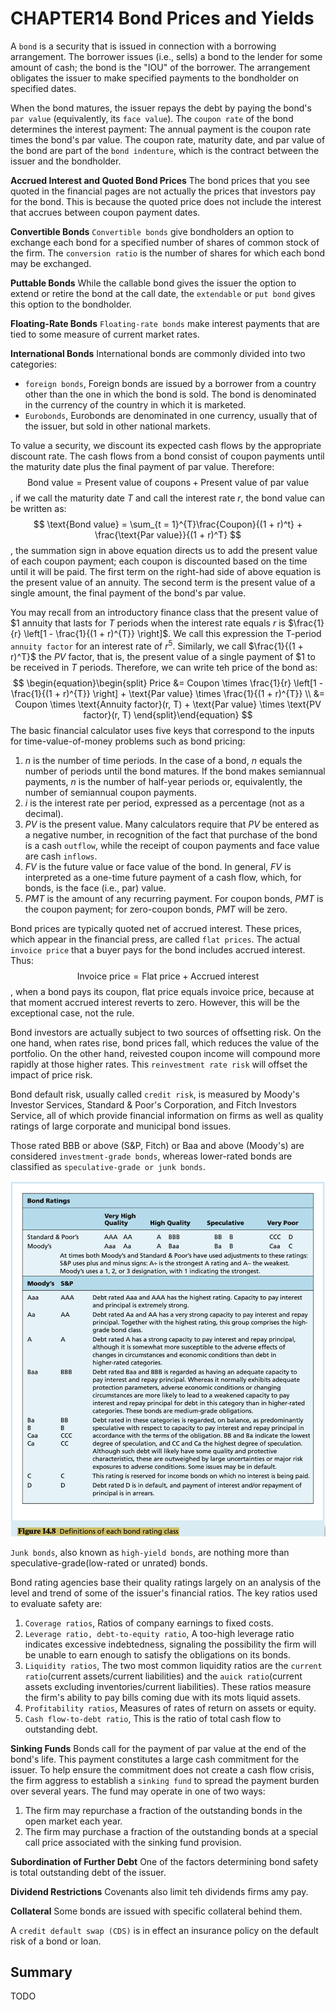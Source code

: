 # CHAPTER14 Bond Prices and Yields

A `bond` is a security that is issued in connection with a borrowing arrangement. The borrower issues (i.e., sells) a bond to the lender for some amount of cash; the bond is the "IOU" of the borrower. The arrangement obligates the issuer to make specified payments to the bondholder on specified dates.

When the bond matures, the issuer repays the debt by paying the bond's `par value` (equivalently, its `face value`). The `coupon rate` of the bond determines the interest payment: The annual payment is the coupon rate times the bond's par value. The coupon rate, maturity date, and par value of the bond are part of the `bond indenture`, which is the contract between the issuer and the bondholder.

**Accrued Interest and Quoted Bond Prices** The bond prices that you see quoted in the financial pages are not actually the prices that investors pay for the bond. This is because the quoted price does not include the interest that accrues between coupon payment dates.

**Convertible Bonds** `Convertible bonds` give bondholders an option to exchange each bond for a specified number of shares of common stock of the firm. The `conversion ratio` is the number of shares for which each bond may be exchanged.

**Puttable Bonds** While the callable bond gives the issuer the option to extend or retire the bond at the call date, the `extendable` or `put bond` gives this option to the bondholder.

**Floating-Rate Bonds** `Floating-rate bonds` make interest payments that are tied to some measure of current market rates.

**International Bonds** International bonds are commonly divided into two categories:

- `foreign bonds`, Foreign bonds are issued by a borrower from a country other than the one in which the bond is sold. The bond is denominated in the currency of the country in which it is marketed.
- `Eurobonds`, Eurobonds are denominated in one currency, usually that of the issuer, but sold in other national markets.

To value a security, we discount its expected cash flows by the appropriate discount rate. The cash flows from a bond consist of coupon payments until the maturity date plus the final payment of par value. Therefore:
$$
\text{Bond value} = \text{Present value of coupons} + \text{Present value of par value}
$$
, if we call the maturity date $T$ and call the interest rate $r$, the bond value can be written as:
$$
\text{Bond value} = \sum_{t = 1}^{T}\frac{Coupon}{(1 + r)^t} + \frac{\text{Par value}}{(1 + r)^T}
$$
, the summation sign in above equation directs us to add the present value of each coupon payment; each coupon is discounted based on the time until it will be paid. The first term on the right-had side of above equation is the present value of an annuity. The second term is the present value of a single amount, the final payment of the bond's par value.

You may recall from an introductory finance class that the present value of $\$1$ annuity that lasts for $T$ periods when the interest rate equals $r$ is $\frac{1}{r} \left[1 - \frac{1}{(1 + r)^{T}} \right]$. We call this expression the T-period `annuity factor` for an interest rate of $r^5$. Similarly, we call $\frac{1}{(1 + r)^T}$ the $PV$ factor, that is, the present value of a single payment of $\$1$ to be received in $T$ periods. Therefore, we can write teh price of the bond as:
$$
\begin{equation}\begin{split}
Price &= Coupon \times \frac{1}{r} \left[1 - \frac{1}{(1 + r)^{T}} \right] + \text{Par value} \times \frac{1}{(1 + r)^{T}} \\
&= Coupon \times \text{Annuity factor}(r, T) + \text{Par value} \times \text{PV factor}(r, T)
\end{split}\end{equation}
$$
The basic financial calculator uses five keys that correspond to the inputs for time-value-of-money problems such as bond pricing:

1. $n$ is the number of time periods. In the case of a bond, $n$ equals the number of periods until the bond matures. If the bond makes semiannual payments, $n$ is the number of half-year periods or, equivalently, the number of semiannual coupon payments.
2. $i$ is the interest rate per period, expressed as a percentage (not as a decimal).
3. $PV$ is the present value. Many calculators require that $PV$ be entered as a negative number, in recognition of the fact that purchase of the bond is a cash `outflow`, while the receipt of coupon payments and face value are cash `inflows`.
4. $FV$ is the future value or face value of the bond. In general, $FV$ is interpreted as a one-time future payment of a cash flow, which, for bonds, is the face (i.e., par) value.
5. $PMT$ is the amount of any recurring payment. For coupon bonds, $PMT$ is the coupon payment; for zero-coupon bonds, $PMT$ will be zero.

Bond prices are typically quoted net of accrued interest. These prices, which appear in the financial press, are called `flat prices`. The actual `invoice price` that a buyer pays for the bond includes accrued interest. Thus:
$$
\text{Invoice price} = \text{Flat price} + \text{Accrued interest}
$$
, when a bond pays its coupon, flat price equals invoice price, because at that moment accrued interest reverts to zero. However, this will be the exceptional case, not the rule.

Bond investors are actually subject to two sources of offsetting risk. On the one hand, when rates rise, bond prices fall, which reduces the value of the portfolio. On the other hand, reivested coupon income will compound more rapidly at those higher rates. This `reinvestment rate risk` will offset the impact of price risk.

Bond default risk, usually called `credit risk`, is measured by Moody's Investor Services, Standard & Poor's Corporation, and Fitch Investors Service, all of which provide financial information on firms as well as quality ratings of large corporate and municipal bond issues.

Those rated BBB or above (S&P, Fitch) or Baa and above (Moody's) are considered `investment-grade bonds`, whereas lower-rated bonds are classified as `speculative-grade or junk bonds`.

![14_8](res/14_8.png)

`Junk bonds`, also known as `high-yield bonds`, are nothing more than speculative-grade(low-rated or unrated) bonds.

Bond rating agencies base their quality ratings largely on an analysis of the level and trend of some of the issuer's financial ratios. The key ratios used to evaluate safety are:

1. `Coverage ratios`, Ratios of company earnings to fixed costs.
2. `Leverage ratio, debt-to-equity ratio`, A too-high leverage ratio indicates excessive indebtedness, signaling the possibility the firm will be unable to earn enough to satisfy the obligations on its bonds.
3. `Liquidity ratios`, The two most common liquidity ratios are the `current ratio`(current assets/current liabilities) and the `auick ratio`(current assets excluding inventories/current liabilities). These ratios measure the firm's ability to pay bills coming due with its mots liquid assets.
4. `Profitability ratios`, Measures of rates of return on assets or equity.
5. `Cash flow-to-debt ratio`, This is the ratio of total cash flow to outstanding debt.

**Sinking Funds** Bonds call for the payment of par value at the end of the bond's life. This payment constitutes a large cash commitment for the issuer. To help ensure the commitment does not create a cash flow crisis, the firm aggress to establish a `sinking fund` to spread the payment burden over several years. The fund may operate in one of two ways:

1. The firm may repurchase a fraction of the outstanding bonds in the open market each year.
2. The firm may purchase a fraction of the outstanding bonds at a special call price associated with the sinking fund provision.

**Subordination of Further Debt** One of the factors determining bond safety is total outstanding debt of the issuer.

**Dividend Restrictions** Covenants also limit teh dividends firms amy pay.

**Collateral** Some bonds are issued with specific collateral behind them.

A `credit default swap (CDS)` is in effect an insurance policy on the default risk of a bond or loan.



## Summary

TODO